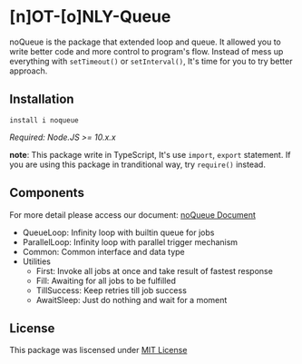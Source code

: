 # [n]OT-[o]NLY-Queue

noQueue is the package that extended loop and queue. It allowed you to write better code and more control to program's flow. Instead of mess up everything with `setTimeout()` or `setInterval()`, It's time for you to try better approach.

## Installation

```
install i noqueue
```

_Required: Node.JS >= 10.x.x_

**note**: This package write in TypeScript, It's use `import`, `export` statement. If you are using this package in tranditional way, try `require()` instead.

## Components

For more detail please access our document: [noQueue Document](https://chiro-hiro.github.io/noqueue/)

- QueueLoop: Infinity loop with builtin queue for jobs
- ParallelLoop: Infinity loop with parallel trigger mechanism
- Common: Common interface and data type
- Utilities
  - First: Invoke all jobs at once and take result of fastest response
  - Fill: Awaiting for all jobs to be fulfilled
  - TillSuccess: Keep retries till job success
  - AwaitSleep: Just do nothing and wait for a moment

## License

This package was liscensed under [MIT License](https://github.com/chiro-hiro/noqueue/blob/develop/LICENSE)
